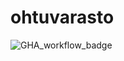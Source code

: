 # ohtuvarasto
![GHA_workflow_badge](https://github.com/JuhoPaananen/ohtuvarasto/workflows/CI/badge.svg)
